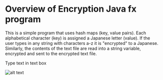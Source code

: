 
# Overview of Encryption Java fx program

This is a simple program that uses hash maps (key, value pairs). Each alphabetical character (key) is assigned a Japanese letter (value).  If the user types in any string with characters a-z it is "encrypted" to a Japanese.  Similarly, the contents of the text file are read into a string variable, encrypted and sent to the encrypted text file.

Type text in text box

![alt text](https://i.imgur.com/ocTRaXC.gif)
